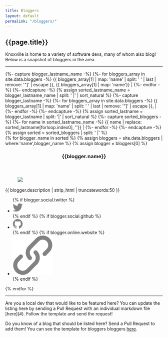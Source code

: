 ```yaml
---
title: Bloggers
layout: default
permalink: "/bloggers/"
---
```

## {{page.title}}

Knoxville is home to a variety of software devs, many of whom also blog! Below is a snapshot of bloggers in the area.

<hr />
<!-- Get just the last name followed by the full name so that we can sort by last name, which is typically how sorting is done-->
{%- capture blogger_lastname_name -%}
    {%- for bloggers_array in site.data.bloggers -%}
       {{ bloggers_array[1] | map: 'name' | split: ' ' | last | remove: '"]' | escape }}, {{ bloggers_array[1] | map: 'name'}} |
    {%- endfor -%}
{%- endcapture -%}
{% assign sorted_lastname_name = blogger_lastname_name | split: ' |' | sort_natural %}
<!-- Get just the last name -->
{%- capture blogger_lastname -%}
    {%- for bloggers_array in site.data.bloggers -%}
       {{ bloggers_array[1] | map: 'name' | split: ' ' | last | remove: '"]' | escape }}, |
    {%- endfor -%}
{%- endcapture -%}
{% assign sorted_lastname = blogger_lastname | split: '|' | sort_natural %}
<!-- Get the full names by subtraction. Really. -->
{%- capture sorted_bloggers -%}
    {%- for name in sorted_lastname_name -%}
            {{ name | replace: sorted_lastname[forloop.index0], ''}} |
    {%- endfor -%}
{%- endcapture -%}
{% assign sorted = sorted_bloggers | split: ' |' %}
<!-- Now make the cards -->
<section class="cards">
{% for blogger_name in sorted %}
{% assign bloggers = site.data.bloggers | where:'name',blogger_name %}
{% assign blogger = bloggers[0] %}
<article class="card">
    <header class="card__title">
      <h3>{{blogger.name}}</h3>
    </header>
    <figure class="card__image">
        <img src="{{blogger.image}}">
    </figure>
    <main class="card__description">
        {{ blogger.description | strip_html | truncatewords:50 }}
    </main>  
  <footer class="card__footer">
      <ul>
          {% if blogger.social.twitter %}
          <li><a href="https://twitter.com/{{ blogger.social.twitter }}" target="_blank"><img src="/assets/images/icons/icon-twitter.svg" class="icon icon-twitter"></a></li>
          {% endif %}
          {% if blogger.social.github %}
          <li><a href="https://github.com/{{ blogger.social.github }}" target="_blank"><img src="/assets/images/icons/icon-github.svg" class="icon icon-github"></a></li>
          {% endif %}
          {% if blogger.online.website %}
          <li><a href="{{ blogger.online.website }}" target="_blank"><img src="/assets/images/icons/icon-link.svg" class="icon icon-website"></a></li>
          {% endif %}
      </ul>
  </footer>
</article>
{% endfor %}
</section>

<hr />

<section id="update_the_list" markdown="1">
Are you a local dev that would like to be featured here? You can update the listing here by sending a Pull Request with an individual markdown file [here](#). Follow the template and send the request!

Do you know of a blog that should be listed here? Send a Pull Request to add them! You can see the template for bloggers bloggers [here](#).

</section>
